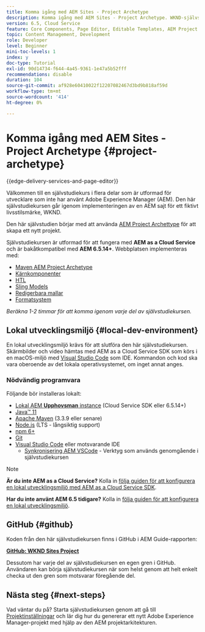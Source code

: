 ```yaml
---
title: Komma igång med AEM Sites - Project Archetype
description: Komma igång med AEM Sites - Project Archetype. WKND-självstudiekursen är en självstudiekurs i flera delar som utformats för utvecklare som är nybörjare på Adobe Experience Manager. Självstudiekursen går igenom implementeringen av en AEM sajt för ett fiktivt livsstilsmärke, WKND. Självstudiekursen behandlar grundläggande ämnen som projektinställningar, prototyper, kärnkomponenter, redigerbara mallar, klientbibliotek och komponentutveckling.
version: 6.5, Cloud Service
feature: Core Components, Page Editor, Editable Templates, AEM Project Archetype
topic: Content Management, Development
role: Developer
level: Beginner
mini-toc-levels: 1
index: y
doc-type: Tutorial
exl-id: 90d14734-f644-4a45-9361-1e47a5b52fff
recommendations: disable
duration: 104
source-git-commit: af928e60410022f12207082467d3bd9b818af59d
workflow-type: tm+mt
source-wordcount: '414'
ht-degree: 0%

---
```


# Komma igång med AEM Sites - Project Archetype {#project-archetype}

{{edge-delivery-services-and-page-editor}}

Välkommen till en självstudiekurs i flera delar som är utformad för utvecklare som inte har använt Adobe Experience Manager (AEM). Den här självstudiekursen går igenom implementeringen av en AEM sajt för ett fiktivt livsstilsmärke, WKND.

Den här självstudien börjar med att använda [AEM Project Archettype](https://experienceleague.adobe.com/docs/experience-manager-core-components/using/developing/archetype/overview.html) för att skapa ett nytt projekt.

Självstudiekursen är utformad för att fungera med **AEM as a Cloud Service** och är bakåtkompatibel med **AEM 6.5.14+**. Webbplatsen implementeras med:

* [Maven AEM Project Archetype](https://experienceleague.adobe.com/docs/experience-manager-core-components/using/developing/archetype/overview.html)
* [Kärnkomponenter](https://experienceleague.adobe.com/docs/experience-manager-core-components/using/introduction.html)
* [HTL](https://experienceleague.adobe.com/docs/experience-manager-htl/content/getting-started.html)
* [Sling Models](https://sling.apache.org/documentation/bundles/models.html)
* [Redigerbara mallar](https://experienceleague.adobe.com/docs/experience-manager-learn/sites/page-authoring/template-editor-feature-video-use.html)
* [Formatsystem](https://experienceleague.adobe.com/docs/experience-manager-learn/sites/page-authoring/style-system-feature-video-use.html)

*Beräkna 1-2 timmar för att komma igenom varje del av självstudiekursen.*

## Lokal utvecklingsmiljö {#local-dev-environment}

En lokal utvecklingsmiljö krävs för att slutföra den här självstudiekursen. Skärmbilder och video hämtas med AEM as a Cloud Service SDK som körs i en macOS-miljö med [Visual Studio Code](https://code.visualstudio.com/) som IDE. Kommandon och kod ska vara oberoende av det lokala operativsystemet, om inget annat anges.

### Nödvändig programvara

Följande bör installeras lokalt:

* [Lokal AEM **Upphovsman** instance](https://experience.adobe.com/#/downloads) (Cloud Service SDK eller 6.5.14+)
* [Java™ 11](https://downloads.experiencecloud.adobe.com/content/software-distribution/en/general.html)
* [Apache Maven](https://maven.apache.org/) (3.3.9 eller senare)
* [Node.js](https://nodejs.org/en/) (LTS - långsiktig support)
* [npm 6+](https://www.npmjs.com/)
* [Git](https://git-scm.com/)
* [Visual Studio Code](https://code.visualstudio.com/) eller motsvarande IDE
   * [Synkronisering AEM VSCode](https://marketplace.visualstudio.com/items?itemName=yamato-ltd.vscode-aem-sync) - Verktyg som används genomgående i självstudiekursen

>[!NOTE]
>
> **Är du inte AEM as a Cloud Service?** Kolla in [följa guiden för att konfigurera en lokal utvecklingsmiljö med AEM as a Cloud Service SDK](https://experienceleague.adobe.com/docs/experience-manager-learn/cloud-service/local-development-environment-set-up/overview.html).
>
> **Har du inte använt AEM 6.5 tidigare?** Kolla in [följa guiden för att konfigurera en lokal utvecklingsmiljö](https://experienceleague.adobe.com/docs/experience-manager-learn/foundation/development/set-up-a-local-aem-development-environment.html).

## GitHub {#github}

Koden från den här självstudiekursen finns i GitHub i AEM Guide-rapporten:

**[GitHub: WKND Sites Project](https://github.com/adobe/aem-guides-wknd)**

Dessutom har varje del av självstudiekursen en egen gren i GitHub. Användaren kan börja självstudiekursen när som helst genom att helt enkelt checka ut den gren som motsvarar föregående del.

## Nästa steg {#next-steps}

Vad väntar du på? Starta självstudiekursen genom att gå till [Projektinställningar](project-setup.md) och lär dig hur du genererar ett nytt Adobe Experience Manager-projekt med hjälp av den AEM projektarkitekturen.
